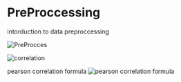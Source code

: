 # PreProccessing
intorduction to data preproccessing

![PreProcces](https://github.com/mse056/PreProccessing/assets/77380435/43184bfe-74d6-4718-8dcf-5a112e6f2ba7)

![correlation](https://github.com/mse056/PreProccessing/assets/77380435/f5b90d6d-96fc-4f62-a7fb-f81c2c31cbb7)

pearson correlation formula
![pearson correlation formula](https://github.com/mse056/PreProccessing/assets/77380435/c67793cd-29da-417c-bf63-369d7c2ef2be)
